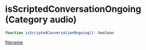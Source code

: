 # isScriptedConversationOngoing (Category audio)

```js
function isScriptedConversationOngoing(): boolean
```

[filename](isScriptedConversationOngoing_m.md ':include')